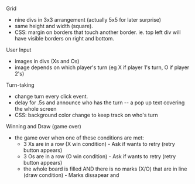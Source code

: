 Grid
- nine divs in 3x3 arrangement (actually 5x5 for later surprise)
- same height and width (square).
- CSS: margin on borders that touch another border. ie. top left div will have visible borders on right and bottom.

User Input
- images in divs (Xs and Os)
- image depends on which player's turn (eg X if player 1's turn, O if player 2's)

Turn-taking
- change turn every click event.
- delay for .5s and announce who has the turn -- a pop up text covering the whole screen
- CSS: background color change to keep track on who's turn

Winning and Draw (game over)
- the game over when one of these conditions are met:
    - 3 Xs are in a row (X win condition) - Ask if wants to retry (retry button appears)
    - 3 Os are in a row (O win condition) - Ask if wants to retry (retry button appears)
    - the whole board is filled AND there is no marks (X/O) that are in line (draw condition) - Marks dissapear and 